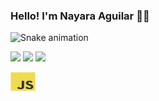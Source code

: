   ### Hello! I'm Nayara Aguilar 👩‍💻
  


![Snake animation](https://github.com/nayyadev/nayyadev/blob/output/github-contribution-grid-snake.svg)

<a href="https://www.linkedin.com/in/nayara-aguilar-dev/" target="_blank"><img src="https://img.shields.io/badge/-LinkedIn-%230077B5?style=for-the-badge&logo=linkedin&logoColor=white" target="_blank"></a> <a href="https://www.instagram.com/nayaaguillar/" target="_blank"><img src="https://img.shields.io/badge/-Instagram-red?style=for-the-badge&logo=Instagram&logoColor=white" target="_blank"></a> <a href="https://www.gmail.com/nayara.aguillar@gmail.com/" target="_blank"><img src="https://img.shields.io/badge/-Gmail-orange?style=for-the-badge&logo=Gmail&logoColor=white" target="_blank"></a> 

<img align="center" alt="Tha-CSS" height="30" width="40" src="https://raw.githubusercontent.com/devicons/devicon/master/icons/javascript/javascript-original.svg"> 

 
